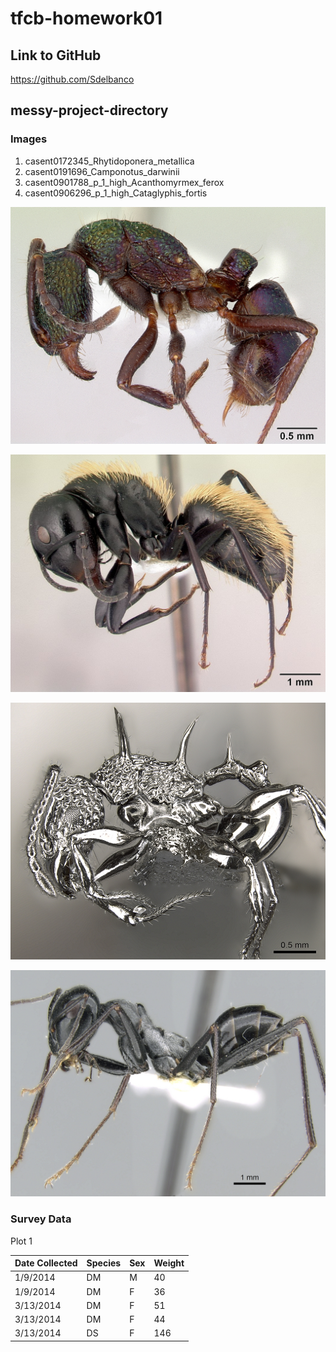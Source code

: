 # tfcb-homework01

## Link to GitHub

https://github.com/Sdelbanco

## messy-project-directory

### Images

<ol>
  <li>casent0172345_Rhytidoponera_metallica</li>
  <li>casent0191696_Camponotus_darwinii</li>
  <li>casent0901788_p_1_high_Acanthomyrmex_ferox</li>
  <li>casent0906296_p_1_high_Cataglyphis_fortis</li>
</ol>

![freaky ant](/messy-project-directory/images/casent0172345_Rhytidoponera_metallica.jpg "Freaky ant")

![freaky ant](/messy-project-directory/images/casent0191696_Camponotus_darwinii.jpg "Freaky ant")

![freaky ant](/messy-project-directory/images/casent0901788_p_1_high_Acanthomyrmex_ferox.jpg "Freaky ant")

![freaky ant](/messy-project-directory/images/casent0906296_p_1_high_Cataglyphis_fortis.jpg "Freaky ant")

### Survey Data

Plot 1

| Date Collected | Species | Sex | Weight |
| -------------- | ------- | --- | ------ |
| 1/9/2014       | DM	     | M   | 40     |
| 1/9/2014       | DM	     | F   | 36     |
| 3/13/2014      | DM	     | F   | 51     |
| 3/13/2014      | DM	     | F   | 44     |
| 3/13/2014      | DS	     | F   | 146    |
